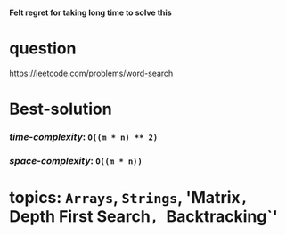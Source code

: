 #### Felt regret for taking long time to solve this

# question
https://leetcode.com/problems/word-search

# **Best-solution**

### _time-complexity_: `O((m * n) ** 2)`
### _space-complexity_: `O((m * n))`


# topics: `Arrays`, `Strings`, 'Matrix`, `Depth First Search`, `Backtracking`'
